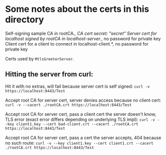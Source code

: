 # Some notes about the certs in this directory

Self-signing sample CA in rootCA.*, CA cert secret: "secret"
Server cert for localhost signed by rootCA in localhost-server.*, no password for private key
Client cert for a client to connect in localhost-client.*, no password for private key

Certs used by `MtlsGreeterServer`.

## Hitting the server from curl:

Hit it with no extras, will fail because server cert is self signed:
`curl -v https://localhost:8443/Test`

Accept root CA for server cert, server denies access because no client cert:
`curl -v --cacert ./rootCA.crt https://localhost:8443/Test`

Accept root CA for server cert, pass a client cert the server doesn't know, TLS error
(exact error differs depending on underlying TLS impl):
`curl -v --key client1.key --cert bad-client.crt --cacert ./rootCA.crt https://localhost:8443/Test`

Accept root CA for server cert, pass a cert the server accepts, 404 because no such route:
 `curl -v --key client1.key --cert client1.crt --cacert ./rootCA.crt https://localhost:8443/Test`
